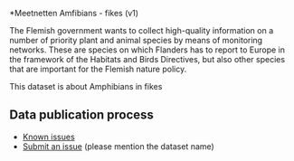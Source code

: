 *Meetnetten Amfibians - fikes (v1)

The Flemish government wants to collect high-quality information on a number of priority plant and animal species by means of monitoring networks. These are species on which Flanders has to report to Europe in the framework of the Habitats and Birds Directives, but also other species that are important for the Flemish nature policy.

This dataset is about Amphibians in fikes

## Data publication process

* [Known issues](https://github.com/inbo/data-publication/labels/abv-events)
* [Submit an issue](https://github.com/inbo/data-publication/issues/new) (please mention the dataset name)
